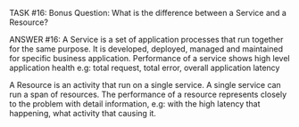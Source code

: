 TASK #16:
Bonus Question: What is the difference between a Service and a Resource?

ANSWER #16: 
A Service is a set of application processes that run together for the same purpose. It is developed, deployed, managed and maintained for specific business application. Performance of a service shows high level application health e.g: total request, total error, overall application latency

A Resource is an activity that run on a single service. A single service can run a span of resources.
The performance of a resource represents closely to the problem with detail information, e.g: with the high latency that happening, what activity that causing it.
